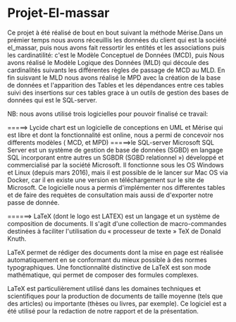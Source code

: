 # Projet-El-massar

Ce projet à été réalisé de bout en bout suivant la méthode Mérise.Dans un prémier temps nous avons réceuillis les données du client qui est la société el_massar, puis nous avons fait ressortir les entités et les associations puis les cardinatilité: c'est le Modèle Conceptuel de Données (MCD), puis Nous avons réalisé le Modèle Logique des Données (MLD) qui découle des cardinalités suivants les différentes règles de passage de MCD au MLD. En fin suisvant le MLD nous avons réalisé le MPD avec la création de la base de données  et l'apparition des Tables et les dépendances entre ces tables suivi des insertions sur ces tables grace à un outils de gestion des bases de données qui est le SQL-server.







NB: nous avons utilisé trois logicielles pour pouvoir finalisé ce travail:

=====> Lycide chart est un logicielle de conceptions en UML et Mérise qui est libre et dont la fonctionnalité est online, nous a permi de concevoir nos differents modèles ( MCD, et MPD)
=====>le SQL-server Microsoft SQL Server est un système de gestion de base de données (SGBD) en langage SQL incorporant entre autres un SGBDR (SGBD relationnel ») développé et commercialisé par la société Microsoft. Il fonctionne sous les OS Windows et Linux (depuis mars 2016), mais il est possible de le lancer sur Mac OS via Docker, car il en existe une version en téléchargement sur le site de Microsoft.
Ce logicielle nous a permis d'implémenter nos differentes tables et de faire des requètes de consultation mais aussi de d'exporter notre passe de donnée.

======> LaTeX (dont le logo est LATEX) est un langage et un système de composition de documents. Il s'agit d'une collection de macro-commandes destinées à faciliter l'utilisation du « processeur de texte » TeX de Donald Knuth.

LaTeX permet de rédiger des documents dont la mise en page est réalisée automatiquement en se conformant du mieux possible à des normes typographiques. Une fonctionnalité distinctive de LaTeX est son mode mathématique, qui permet de composer des formules complexes.

LaTeX est particulièrement utilisé dans les domaines techniques et scientifiques pour la production de documents de taille moyenne (tels que des articles) ou importante (thèses ou livres, par exemple). Ce logiciel est a été utilisé pour la redaction de notre rapport et de la présentation.

